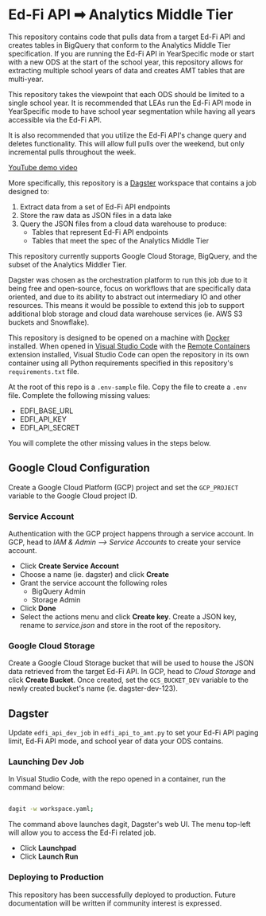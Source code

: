 # Ed-Fi API ➡ Analytics Middle Tier
This repository contains code that pulls data from a target Ed-Fi API and creates tables in BigQuery that conform to the Analytics Middle Tier specification. If you are running the Ed-Fi API in YearSpecific mode or start with a new ODS at the start of the school year, this repository allows for extracting multiple school years of data and creates AMT tables that are multi-year.

This repository takes the viewpoint that each ODS should be limited to a single school year. It is recommended that LEAs run the Ed-Fi API mode in YearSpecific mode to have school year segmentation while having all years accessible via the Ed-Fi API.

It is also recommended that you utilize the Ed-Fi API's change query and deletes functionality. This will allow full pulls over the weekend, but only incremental pulls throughout the week.

[YouTube demo video](https://youtu.be/A1a7C9pDVL4)

More specifically, this repository is a [Dagster](https://dagster.io/) workspace that contains a job designed to:

1. Extract data from a set of Ed-Fi API endpoints
2. Store the raw data as JSON files in a data lake
3. Query the JSON files from a cloud data warehouse to produce:
    * Tables that represent Ed-Fi API endpoints
    * Tables that meet the spec of the Analytics Middle Tier

This repository currently supports Google Cloud Storage, BigQuery, and the subset of the Analytics Middler Tier.

Dagster was chosen as the orchestration platform to run this job due to it being free and open-source, focus on workflows that are specifically data oriented, and due to its ability to abstract out intermediary IO and other resources. This means it would be possible to extend this job to support additional blob storage and cloud data warehouse services (ie. AWS S3 buckets and Snowflake).

This repository is designed to be opened on a machine with [Docker](https://www.docker.com/) installed. When opened in [Visual Studio Code](https://code.visualstudio.com/) with the [Remote Containers](https://marketplace.visualstudio.com/items?itemName=ms-vscode-remote.remote-containers) extension installed, Visual Studio Code can open the repository in its own container using all Python requirements specified in this repository's `requirements.txt` file.

At the root of this repo is a `.env-sample` file. Copy the file to create a `.env` file. Complete the following missing values:
* EDFI_BASE_URL
* EDFI_API_KEY
* EDFI_API_SECRET

You will complete the other missing values in the steps below.

## Google Cloud Configuration
Create a Google Cloud Platform (GCP) project and set the `GCP_PROJECT` variable to the Google Cloud project ID.

### Service Account
Authentication with the GCP project happens through a service account. In GCP, head to _IAM & Admin --> Service Accounts_ to create your service account.

* Click **Create Service Account**
* Choose a name (ie. dagster) and click **Create**
* Grant the service account the following roles
    * BigQuery Admin
    * Storage Admin
* Click **Done** 
* Select the actions menu and click **Create key**. Create a JSON key, rename to _service.json_ and store in the root of the repository.

### Google Cloud Storage
Create a Google Cloud Storage bucket that will be used to house the JSON data retrieved from the target Ed-Fi API. In GCP, head to _Cloud Storage_ and click **Create Bucket**. Once created, set the `GCS_BUCKET_DEV` variable to the newly created bucket's name (ie. dagster-dev-123).

## Dagster
Update `edfi_api_dev_job` in `edfi_api_to_amt.py` to set your Ed-Fi API paging limit, Ed-Fi API mode, and school year of data your ODS contains.

### Launching Dev Job
In Visual Studio Code, with the repo opened in a container, run the command below:

```bash

dagit -w workspace.yaml;

```

The command above launches dagit, Dagster's web UI. The menu top-left will allow you to access the Ed-Fi related job.

* Click **Launchpad**
* Click **Launch Run**


### Deploying to Production
This repository has been successfully deployed to production. Future documentation will be written if community interest is expressed.
